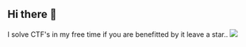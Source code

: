 ## Hi there 👋
I solve CTF's in my free time if you are benefitted by it leave a star..
![](https://komarev.com/ghpvc/?username=zoraibariuatasch&label=PROFILE+VIEWS)
